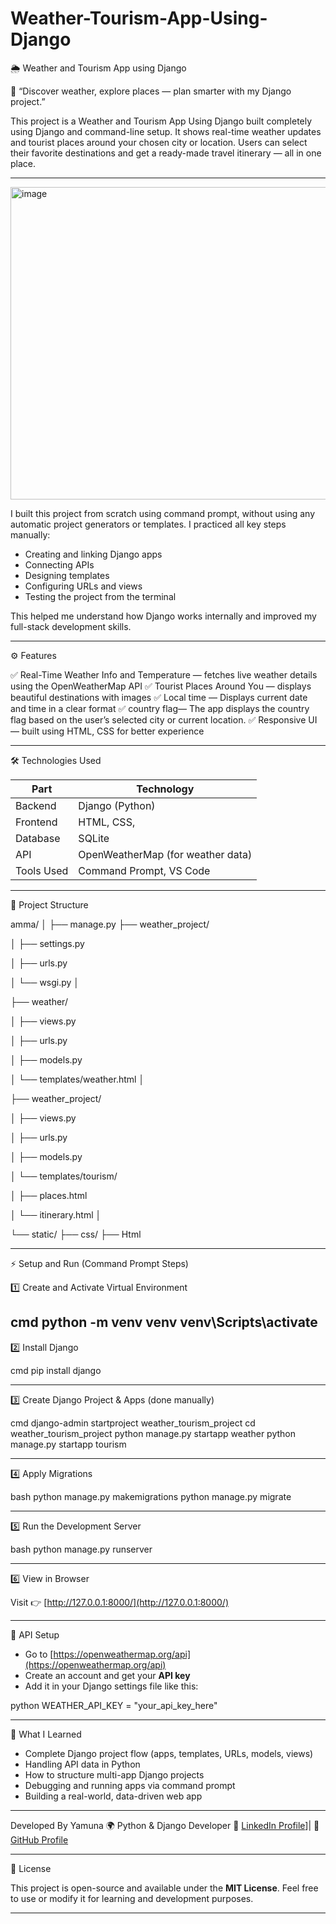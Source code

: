 # Weather-Tourism-App-Using-Django

🌦️ Weather and Tourism App using Django

🧭 “Discover weather, explore places — plan smarter with my Django project.”

This project is a Weather and Tourism App Using Django built completely using Django and command-line setup.
It shows real-time weather updates and tourist places around your chosen city or location.
Users can select their favorite destinations and get a ready-made travel itinerary — all in one place.

---
<img width="520" height="500" alt="image" src="https://github.com/user-attachments/assets/f5c7530a-839f-413e-9dc0-3d23f6a696db"/>


I built this project from scratch using command prompt, without using any automatic project generators or templates.
I practiced all key steps manually:

* Creating and linking Django apps
* Connecting APIs
* Designing templates
* Configuring URLs and views
* Testing the project from the terminal

This helped me understand how Django works internally and improved my full-stack development skills.

---

⚙️ Features

✅ Real-Time Weather Info and Temperature — fetches live weather details using the OpenWeatherMap API
✅ Tourist Places Around You — displays beautiful destinations with images
✅ Local time — Displays current date and time in a clear format
✅ country flag— The app displays the country flag based on the user’s selected city or current location.
✅ Responsive UI — built using HTML, CSS for better experience

---

🛠️ Technologies Used

| Part       | Technology                        |
| ---------- | --------------------------------- |
| Backend    | Django (Python)                   |
| Frontend   | HTML, CSS,                        |
| Database   | SQLite                            |
| API        | OpenWeatherMap (for weather data) |
| Tools Used | Command Prompt, VS Code           |

---

🧩 Project Structure


amma/
│
├── manage.py
├── weather_project/

│   ├── settings.py

│   ├── urls.py

│   └── wsgi.py
│

├── weather/

│   ├── views.py

│   ├── urls.py

│   ├── models.py

│   └── templates/weather.html
│

├── weather_project/

│   ├── views.py

│   ├── urls.py

│   ├── models.py

│   └── templates/tourism/

│       ├── places.html

│       └── itinerary.html
│

└── static/
    ├── css/
    ├── Html
    

---

⚡ Setup and Run (Command Prompt Steps)

1️⃣ Create and Activate Virtual Environment

cmd
python -m venv venv
venv\Scripts\activate
----
2️⃣ Install Django

cmd
pip install django

---
3️⃣ Create Django Project & Apps (done manually)

cmd
django-admin startproject weather_tourism_project
cd weather_tourism_project
python manage.py startapp weather
python manage.py startapp tourism

---
4️⃣ Apply Migrations

bash
python manage.py makemigrations
python manage.py migrate

---

5️⃣ Run the Development Server

bash
python manage.py runserver

---

6️⃣ View in Browser

Visit 👉 [http://127.0.0.1:8000/](http://127.0.0.1:8000/)

---

🔑 API Setup

* Go to [https://openweathermap.org/api](https://openweathermap.org/api)
* Create an account and get your **API key**
* Add it in your Django settings file like this:

python
WEATHER_API_KEY = "your_api_key_here"

---

🧠 What I Learned

* Complete Django project flow (apps, templates, URLs, models, views)
* Handling API data in Python
* How to structure multi-app Django projects
* Debugging and running apps via command prompt
* Building a real-world, data-driven web app

---

Developed By
Yamuna
🌍 Python & Django Developer
💼 [LinkedIn Profile](https://www.linkedin.com/in/yamunamca/)]| 
🐙 [GitHub Profile]((https://github.com/yamunaraguthu))

---
 🪪 License

This project is open-source and available under the **MIT License**.
Feel free to use or modify it for learning and development purposes.

---

